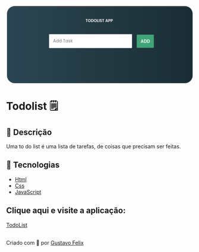 <div align='center'>
<img src="./img/todolist.png"  width="500px";>
</div>

<h1>Todolist 🗒️</h1>

<h2>🔖 Descrição</h2>

<p>Uma to do list é uma lista de tarefas, de coisas que precisam ser feitas.</p>

<h2>🚀 Tecnologias</h2>

<ul>
    <li><a href="https://developer.mozilla.org/en-US/docs/Web/HTML" target="_blank">Html</a></li>
    <li><a href="https://www.w3schools.com/css/" target="_blank">Css</a></li>
    <li><a href="https://developer.mozilla.org/en-US/docs/Web/JavaScript" target="_blank">JavaScript</a></li>
</ul>

<h2>Clique aqui e visite a aplicação:</h2>
<a href="https://todoistsimplejs.netlify.app/" target="_blank">TodoList</a>

<br>
</br>

Criado com 💙 por <a href="https://github.com/guusfelix2015/mini-projetcs-js/tree/main/project-02-todolist" target="_blank">Gustavo Felix</a></p>
